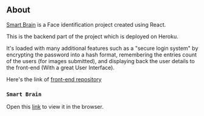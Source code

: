## About

[Smart Brain](https://kalpthakkar.github.io/Face-Recognition-WebApp) is a Face identification project created using React.<br /> 

This is the backend part of the project which is deployed on Heroku.

It's loaded with many additional features such as a "secure login system" by encrypting the password into a hash format, remembering the entries count of the users (for images submitted), and displaying back the user details to the front-end (With a great User Interface). 

Here's the link of [front-end repository](https://github.com/kalpthakkar/Face-Recognition-WebApp) 

### `Smart Brain`
Open this [link](https://kalpthakkar.github.io/Face-Recognition-WebApp) to view it in the browser.
